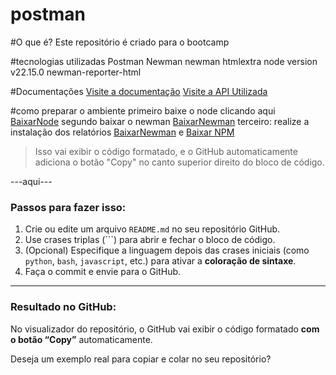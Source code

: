 # postman

#O que é?
Este repositório é criado para o bootcamp

#tecnologias utilizadas
Postman
Newman
newman htmlextra
node version  v22.15.0
newman-reporter-html

#Documentações
[Visite a  documentação](https://bold-firefly-54160.postman.co/documentation/44014771-bf1b03c0-3bfe-4594-9983-feae215ca7c3)
[Visite a  API Utilizada](https://serverest.dev/)

#como preparar o ambiente
primeiro baixe o node clicando aqui [BaixarNode](https://nodejs.org/en/download)
segundo baixar o newman   [BaixarNewman](https://www.npmjs.com/package/newman)
terceiro: realize a instalação dos relatórios [BaixarNewman](https://github.com/postmanlabs/newman-reporter-html) e [Baixar NPM]( https://www.npmjs.com/package/newman-reporter-html)


> Isso vai exibir o código formatado, e o GitHub automaticamente adiciona o botão "Copy" no canto superior direito do bloco de código.

---aqui---

### Passos para fazer isso:

1. Crie ou edite um arquivo `README.md` no seu repositório GitHub.
2. Use crases triplas (```) para abrir e fechar o bloco de código.
3. (Opcional) Especifique a linguagem depois das crases iniciais (como `python`, `bash`, `javascript`, etc.) para ativar a **coloração de sintaxe**.
4. Faça o commit e envie para o GitHub.

---

### Resultado no GitHub:

No visualizador do repositório, o GitHub vai exibir o código formatado **com o botão “Copy”** automaticamente.

Deseja um exemplo real para copiar e colar no seu repositório?

